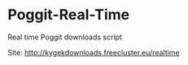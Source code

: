 # Poggit-Real-Time

Real time Poggit downloads script

Site: http://kygekdownloads.freecluster.eu/realtime
